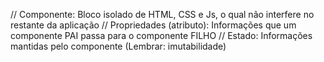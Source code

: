 // Componente: Bloco isolado de HTML, CSS e Js, o qual não interfere no restante da aplicação
// Propriedades (atributo): Informações que um componente PAI passa para o componente FILHO
// Estado: Informações mantidas pelo componente (Lembrar: imutabilidade)